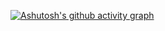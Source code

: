 [![Ashutosh's github activity graph](https://github-readme-activity-graph.vercel.app/graph?username=nishantsinghraghuvanshi&bg_color=47e1ae&color=000000&line=ff0000&point=ff0000&area=true&hide_border=true)](https://github.com/ashutosh00710/github-readme-activity-graph)
